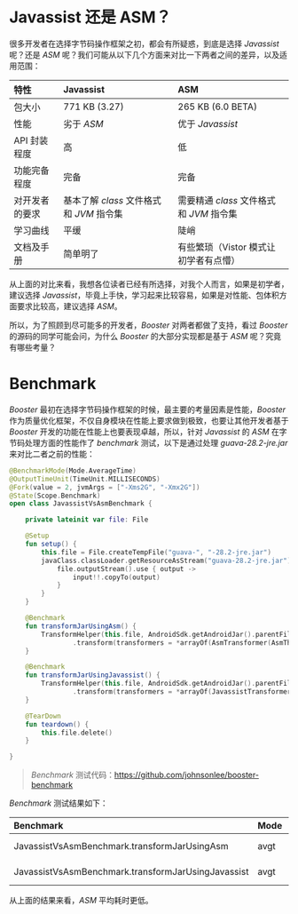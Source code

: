 # Javassist 还是 ASM？

很多开发者在选择字节码操作框架之初，都会有所疑惑，到底是选择 *Javassist* 呢？还是 *ASM* 呢？我们可能从以下几个方面来对比一下两者之间的差异，以及适用范围：

| 特性           | Javassist                                | ASM                                      |
|:---------------|:-----------------------------------------|:-----------------------------------------|
| 包大小         | 771 KB (3.27)                            | 265 KB (6.0 BETA)                        |
| 性能           | 劣于 *ASM*                               | 优于 *Javassist*                         |
| API 封装程度   | 高                                       | 低                                       |
| 功能完备程度   | 完备                                     | 完备                                     |
| 对开发者的要求 | 基本了解 *class* 文件格式和 *JVM* 指令集 | 需要精通 *class* 文件格式和 *JVM* 指令集 |
| 学习曲线       | 平缓                                     | 陡峭                                     |
| 文档及手册     | 简单明了                                 | 有些繁琐（Vistor 模式让初学者有点懵）    |

从上面的对比来看，我想各位读者已经有所选择，对我个人而言，如果是初学者，建议选择 *Javassist*，毕竟上手快，学习起来比较容易，如果是对性能、包体积方面要求比较高，建议选择 *ASM*。

所以，为了照顾到尽可能多的开发者，*Booster* 对两者都做了支持，看过 *Booster* 的源码的同学可能会问，为什么 *Booster* 的大部分实现都是基于 *ASM* 呢？究竟有哪些考量？

# Benchmark

*Booster* 最初在选择字节码操作框架的时候，最主要的考量因素是性能，*Booster* 作为质量优化框架，不仅自身模块在性能上要求做到极致，也要让其他开发者基于 *Booster* 开发的功能在性能上也要表现卓越，所以，针对 *Javassist* 的 *ASM* 在字节码处理方面的性能作了 *benchmark* 测试，以下是通过处理 *guava-28.2-jre.jar* 来对比二者之前的性能：

```kotlin:JavassistVsAsmBenchmark.kt
@BenchmarkMode(Mode.AverageTime)
@OutputTimeUnit(TimeUnit.MILLISECONDS)
@Fork(value = 2, jvmArgs = ["-Xms2G", "-Xmx2G"])
@State(Scope.Benchmark)
open class JavassistVsAsmBenchmark {

    private lateinit var file: File

    @Setup
    fun setup() {
        this.file = File.createTempFile("guava-", "-28.2-jre.jar")
        javaClass.classLoader.getResourceAsStream("guava-28.2-jre.jar").use { input ->
            file.outputStream().use { output ->
                input!!.copyTo(output)
            }
        }
    }

    @Benchmark
    fun transformJarUsingAsm() {
        TransformHelper(this.file, AndroidSdk.getAndroidJar().parentFile)
                .transform(transformers = *arrayOf(AsmTransformer(AsmThreadTransformer())))
    }

    @Benchmark
    fun transformJarUsingJavassist() {
        TransformHelper(this.file, AndroidSdk.getAndroidJar().parentFile)
                .transform(transformers = *arrayOf(JavassistTransformer(JavassistThreadTransformer())))
    }

    @TearDown
    fun teardown() {
        this.file.delete()
    }

}
```

> *Benchmark* 测试代码：https://github.com/johnsonlee/booster-benchmark

*Benchmark* 测试结果如下：

|Benchmark                                          | Mode | Cnt |   Score |    Error | Units |
|:--------------------------------------------------|------|-----|---------|----------|-------|
|JavassistVsAsmBenchmark.transformJarUsingAsm       | avgt |  10 | 203.489 | ± 52.174 | ms/op |
|JavassistVsAsmBenchmark.transformJarUsingJavassist | avgt |  10 | 277.695 | ± 10.801 | ms/op |

从上面的结果来看，*ASM* 平均耗时更低。
